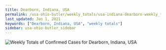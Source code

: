 ```yaml
---
title: Dearborn, Indiana, USA
permalink: /usa-ohio-butler/weekly_totals/usa-indiana-dearborn-weekly_totals.html
last_updated: Jan 1, 2021
keywords: ["Dearborn, Indiana, USA", "weekly totals"]
sidebar: usa-ohio-butler_sidebar
---
```


![Weekly Totals of Confirmed Cases for Dearborn, Indiana, USA](/covid_tracker/images/graphs/usa-indiana-dearborn-weekly_totals_graph.png)
